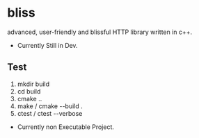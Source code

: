 # bliss
advanced, user-friendly and blissful HTTP library written in c++.

* Currently Still in Dev.

## Test
1. mkdir build
2. cd build
3. cmake ..
4. make / cmake --build .
5. ctest / ctest --verbose
* Currently non Executable Project.